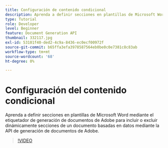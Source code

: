 ```yaml
---
title: Configuración de contenido condicional
description: Aprenda a definir secciones en plantillas de Microsoft Word mediante el etiquetador de generación de documentos de Adobe para incluir o excluir dinámicamente secciones de un documento basadas en datos mediante la API de generación de documentos de Adobe
type: Tutorial
role: Developer
level: Beginner
feature: Document Generation API
thumbnail: 332117.jpg
exl-id: 53101f40-ded2-4c9a-8436-ec0ecf00972f
source-git-commit: b65ffa3efa3978587564eb0be0c0e7381c8c83ab
workflow-type: tm+mt
source-wordcount: '68'
ht-degree: 0%

---
```


# Configuración del contenido condicional

Aprenda a definir secciones en plantillas de Microsoft Word mediante el etiquetador de generación de documentos de Adobe para incluir o excluir dinámicamente secciones de un documento basadas en datos mediante la API de generación de documentos de Adobe.

>[!VIDEO](https://video.tv.adobe.com/v/332117?hidetitle=true)
